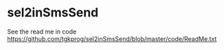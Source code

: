 # sel2inSmsSend

See the read me in code https://github.com/tgkprog/sel2inSmsSend/blob/master/code/ReadMe.txt

